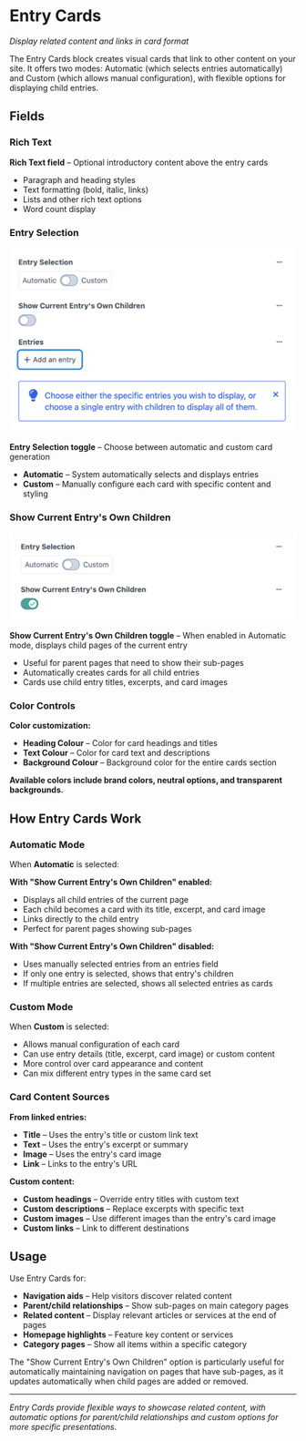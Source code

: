 # Entry Cards

*Display related content and links in card format*

The Entry Cards block creates visual cards that link to other content on your site. It offers two modes: Automatic (which selects entries automatically) and Custom (which allows manual configuration), with flexible options for displaying child entries.

## Fields

### Rich Text

**Rich Text field** – Optional introductory content above the entry cards
- Paragraph and heading styles
- Text formatting (bold, italic, links)
- Lists and other rich text options
- Word count display

### Entry Selection

![Entry Selection section showing toggle switch between "Automatic" and "Custom" options](./screenshots/084.png)

**Entry Selection toggle** – Choose between automatic and custom card generation
- **Automatic** – System automatically selects and displays entries
- **Custom** – Manually configure each card with specific content and styling

### Show Current Entry's Own Children

![Toggle switch for "Show Current Entry's Own Children" in enabled state](./screenshots/085.png)

**Show Current Entry's Own Children toggle** – When enabled in Automatic mode, displays child pages of the current entry
- Useful for parent pages that need to show their sub-pages
- Automatically creates cards for all child entries
- Cards use child entry titles, excerpts, and card images

### Color Controls

**Color customization:**
- **Heading Colour** – Color for card headings and titles
- **Text Colour** – Color for card text and descriptions
- **Background Colour** – Background color for the entire cards section

**Available colors include brand colors, neutral options, and transparent backgrounds.**

## How Entry Cards Work

### Automatic Mode

When **Automatic** is selected:

**With "Show Current Entry's Own Children" enabled:**
- Displays all child entries of the current page
- Each child becomes a card with its title, excerpt, and card image
- Links directly to the child entry
- Perfect for parent pages showing sub-pages

**With "Show Current Entry's Own Children" disabled:**
- Uses manually selected entries from an entries field
- If only one entry is selected, shows that entry's children
- If multiple entries are selected, shows all selected entries as cards

### Custom Mode

When **Custom** is selected:
- Allows manual configuration of each card
- Can use entry details (title, excerpt, card image) or custom content
- More control over card appearance and content
- Can mix different entry types in the same card set

### Card Content Sources

**From linked entries:**
- **Title** – Uses the entry's title or custom link text
- **Text** – Uses the entry's excerpt or summary
- **Image** – Uses the entry's card image
- **Link** – Links to the entry's URL

**Custom content:**
- **Custom headings** – Override entry titles with custom text
- **Custom descriptions** – Replace excerpts with specific text
- **Custom images** – Use different images than the entry's card image
- **Custom links** – Link to different destinations

## Usage

Use Entry Cards for:
- **Navigation aids** – Help visitors discover related content
- **Parent/child relationships** – Show sub-pages on main category pages
- **Related content** – Display relevant articles or services at the end of pages
- **Homepage highlights** – Feature key content or services
- **Category pages** – Show all items within a specific category

The "Show Current Entry's Own Children" option is particularly useful for automatically maintaining navigation on pages that have sub-pages, as it updates automatically when child pages are added or removed.

---

*Entry Cards provide flexible ways to showcase related content, with automatic options for parent/child relationships and custom options for more specific presentations.*
